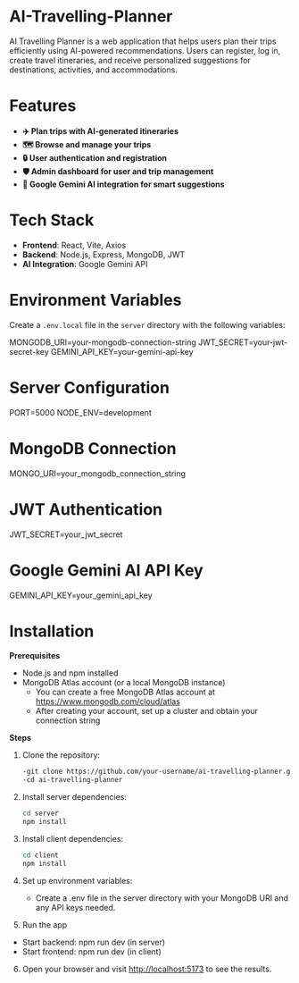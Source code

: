 # AI-Travelling-Planner
AI Travelling Planner is a web application that helps users plan their trips efficiently using AI-powered recommendations. Users can register, log in, create travel itineraries, and receive personalized suggestions for destinations, activities, and accommodations.

# Features
- **✈️ Plan trips with AI-generated itineraries**
- **🗺️ Browse and manage your trips**
- **🔒 User authentication and registration**
- **🛡️ Admin dashboard for user and trip management**
- **🤖 Google Gemini AI integration for smart suggestions**

# Tech Stack
- **Frontend**: React, Vite, Axios
- **Backend**: Node.js, Express, MongoDB, JWT
- **AI Integration**: Google Gemini API

# Environment Variables
Create a `.env.local` file in the `server` directory with the following variables:

MONGODB_URI=your-mongodb-connection-string
JWT_SECRET=your-jwt-secret-key
GEMINI_API_KEY=your-gemini-api-key

# Server Configuration
PORT=5000
NODE_ENV=development

# MongoDB Connection
MONGO_URI=your_mongodb_connection_string

# JWT Authentication
JWT_SECRET=your_jwt_secret

# Google Gemini AI API Key
GEMINI_API_KEY=your_gemini_api_key


# Installation

**Prerequisites**
- Node.js and npm installed
- MongoDB Atlas account (or a local MongoDB instance)
    - You can create a free MongoDB Atlas account at https://www.mongodb.com/cloud/atlas
    - After creating your account, set up a cluster and obtain your connection string

**Steps**
1. Clone the repository:

   ```bash
   -git clone https://github.com/your-username/ai-travelling-planner.git
   -cd ai-travelling-planner

2. Install server dependencies:

   ```bash
   cd server
   npm install
   
3. Install client dependencies:

   ```bash
   cd client
   npm install

4. Set up environment variables:

   - Create a .env file in the server directory with your MongoDB URI and any API keys needed.

5. Run the app
   
  - Start backend: npm run dev (in server)
  - Start frontend: npm run dev (in client)

6. Open your browser and visit <http://localhost:5173> to see the results.
